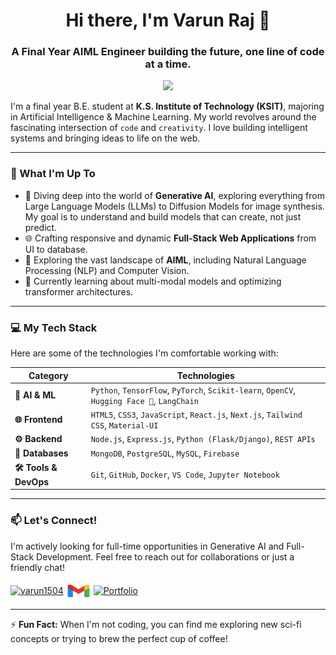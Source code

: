 <h1 align="center">Hi there, I'm Varun Raj 👋</h1>
<h3 align="center">A Final Year AIML Engineer building the future, one line of code at a time.</h3>

<p align="center">
  <img src="https://media.giphy.com/media/v1.Y2lkPTc5MGI3NjExZG01dDBxajF2ZzU4M3ZtYWY3bzF4NjlhZzBza2syY2hwcTA5eWRjMyZlcD12JmN0PWc/M9gbBd9hDx804002x1/giphy.gif" width="300" />
</p>

I'm a final year B.E. student at **K.S. Institute of Technology (KSIT)**, majoring in Artificial Intelligence & Machine Learning. My world revolves around the fascinating intersection of `code` and `creativity`. I love building intelligent systems and bringing ideas to life on the web.

---

### 🚀 What I'm Up To

- 🧠 Diving deep into the world of **Generative AI**, exploring everything from Large Language Models (LLMs) to Diffusion Models for image synthesis. My goal is to understand and build models that can create, not just predict.
- 🌐 Crafting responsive and dynamic **Full-Stack Web Applications** from UI to database.
- 🤖 Exploring the vast landscape of **AIML**, including Natural Language Processing (NLP) and Computer Vision.
- 🌱 Currently learning about multi-modal models and optimizing transformer architectures.

---

### 💻 My Tech Stack

Here are some of the technologies I'm comfortable working with:

| Category               | Technologies                                                                                             |
| ---------------------- | -------------------------------------------------------------------------------------------------------- |
| **🤖 AI & ML** | `Python`, `TensorFlow`, `PyTorch`, `Scikit-learn`, `OpenCV`, `Hugging Face 🤗`, `LangChain`                    |
| **🌐 Frontend** | `HTML5`, `CSS3`, `JavaScript`, `React.js`, `Next.js`, `Tailwind CSS`, `Material-UI`                           |
| **⚙️ Backend** | `Node.js`, `Express.js`, `Python (Flask/Django)`, `REST APIs`                                                |
| **💾 Databases** | `MongoDB`, `PostgreSQL`, `MySQL`, `Firebase`                                                               |
| **🛠️ Tools & DevOps** | `Git`, `GitHub`, `Docker`, `VS Code`, `Jupyter Notebook`                                                     |

---

### 📫 Let's Connect!

I'm actively looking for full-time opportunities in Generative AI and Full-Stack Development. Feel free to reach out for collaborations or just a friendly chat!

<p align="left">
<a href="https://linkedin.com/in/varun1504" target="blank"><img align="center" src="https://raw.githubusercontent.com/rahuldkjain/github-profile-readme-generator/master/src/images/icons/Social/linked-in-alt.svg" alt="varun1504" height="30" width="40" /></a>
<a href="mailto:1508varunraj@gmail.com" target="blank"><img align="center" src="https://raw.githubusercontent.com/rahuldkjain/github-profile-readme-generator/master/src/images/icons/Social/gmail.svg" alt="1508varunraj@gmail.com" height="30" width="40" /></a>
<a href="www.google.com" target="blank"><img align="center" src="https://img.icons8.com/color/48/000000/briefcase.png" alt="Portfolio" height="30" width="30" /></a>
</p>

---

⚡ **Fun Fact:** When I'm not coding, you can find me exploring new sci-fi concepts or trying to brew the perfect cup of coffee!